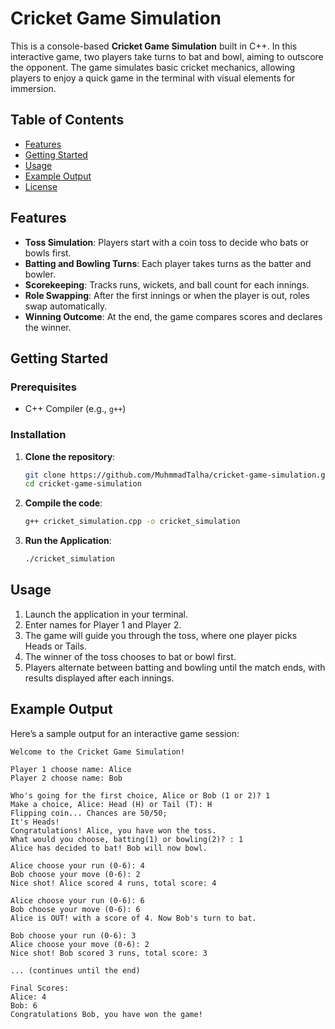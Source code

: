 # Cricket Game Simulation

This is a console-based **Cricket Game Simulation** built in C++. In this interactive game, two players take turns to bat and bowl, aiming to outscore the opponent. The game simulates basic cricket mechanics, allowing players to enjoy a quick game in the terminal with visual elements for immersion.

## Table of Contents

- [Features](#features)
- [Getting Started](#getting-started)
- [Usage](#usage)
- [Example Output](#example-output)
- [License](#license)

## Features

- **Toss Simulation**: Players start with a coin toss to decide who bats or bowls first.
- **Batting and Bowling Turns**: Each player takes turns as the batter and bowler.
- **Scorekeeping**: Tracks runs, wickets, and ball count for each innings.
- **Role Swapping**: After the first innings or when the player is out, roles swap automatically.
- **Winning Outcome**: At the end, the game compares scores and declares the winner.

## Getting Started

### Prerequisites

- C++ Compiler (e.g., `g++`)

### Installation

1. **Clone the repository**:
    ```bash
    git clone https://github.com/MuhmmadTalha/cricket-game-simulation.git
    cd cricket-game-simulation
    ```

2. **Compile the code**:
    ```bash
    g++ cricket_simulation.cpp -o cricket_simulation
    ```

3. **Run the Application**:
    ```bash
    ./cricket_simulation
    ```

## Usage

1. Launch the application in your terminal.
2. Enter names for Player 1 and Player 2.
3. The game will guide you through the toss, where one player picks Heads or Tails.
4. The winner of the toss chooses to bat or bowl first.
5. Players alternate between batting and bowling until the match ends, with results displayed after each innings.

## Example Output

Here’s a sample output for an interactive game session:

```plaintext
Welcome to the Cricket Game Simulation!

Player 1 choose name: Alice
Player 2 choose name: Bob

Who's going for the first choice, Alice or Bob (1 or 2)? 1
Make a choice, Alice: Head (H) or Tail (T): H
Flipping coin... Chances are 50/50;
It's Heads!
Congratulations! Alice, you have won the toss.
What would you choose, batting(1) or bowling(2)? : 1
Alice has decided to bat! Bob will now bowl.

Alice choose your run (0-6): 4
Bob choose your move (0-6): 2
Nice shot! Alice scored 4 runs, total score: 4

Alice choose your run (0-6): 6
Bob choose your move (0-6): 6
Alice is OUT! with a score of 4. Now Bob's turn to bat.

Bob choose your run (0-6): 3
Alice choose your move (0-6): 2
Nice shot! Bob scored 3 runs, total score: 3

... (continues until the end)

Final Scores:
Alice: 4
Bob: 6
Congratulations Bob, you have won the game!
